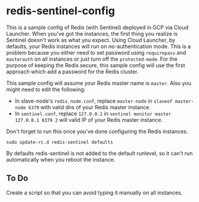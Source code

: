 # redis-sentinel-config
This is a sample config of Redis (with Sentinel) deployed in GCP via Cloud Launcher. When you've got the instances, the first thing you realize is Sentinel doesn't work as what you expect. Using Cloud Launcher, by defaults, your Redis instances will run on no-authentication mode. This is a problem because you either need to set password using `requirepass` and `masterauth` on all instances or just turn off the `protected-mode`. For the purpose of keeping the Redis secure, this sample config will use the first approach which add a password for the Redis cluster.

This sample config will assume your Redis master name is `master`. Also you might need to edit the following:
* In slave-node's `redis_node.conf`, replace `master-node` in `slaveof master-node 6379` with valid dns of your Redis master instance.
* In `sentinel.conf`, replace `127.0.0.1` in `sentinel monitor master 127.0.0.1 6379 2` will valid IP of your Redis master instance.

Don't forget to run this once you've done configuring the Redis instances.
```
sudo update-rc.d redis-sentinel defaults
```
By defaults redis-sentinel is not added to the default runlevel, so it can't run automatically when you reboot the instance.

## To Do
Create a script so that you can avoid typing it manually on all instances.